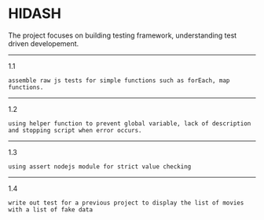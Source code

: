 # HIDASH
The project focuses on building testing framework, understanding test driven developement.

----------------------------------------
1.1

    assemble raw js tests for simple functions such as forEach, map functions.

----------------------------------------
1.2

    using helper function to prevent global variable, lack of description and stopping script when error occurs.
    
----------------------------------------
1.3

    using assert nodejs module for strict value checking

----------------------------------------
1.4

    write out test for a previous project to display the list of movies with a list of fake data

